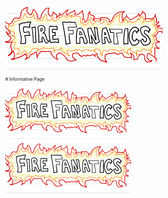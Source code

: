 <p float="left">
  <img src="/image1.png" width="500" />
</p>
# Informative Page
<p float="left">
  <img src="/image1.png" width="400" />
  <img src="/image1.png" width="400" /> 
</p>
